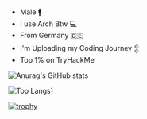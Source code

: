 - Male :mens:
- I use Arch Btw :computer:
- From Germany :de:
- I'm Uploading my Coding Journey 𒉭
- Top 1% on TryHackMe

![Anurag's GitHub stats](https://github-readme-stats.vercel.app/api?username=yqno&show_icons=true&theme=tokyonight)

![Top Langs](https://github-readme-stats.vercel.app/api/top-langs/?username=yqno)]

[![trophy](https://github-profile-trophy.vercel.app/?username=Yqno&theme=tokyonight)](https://github.com/ryo-ma/github-profile-trophy)





